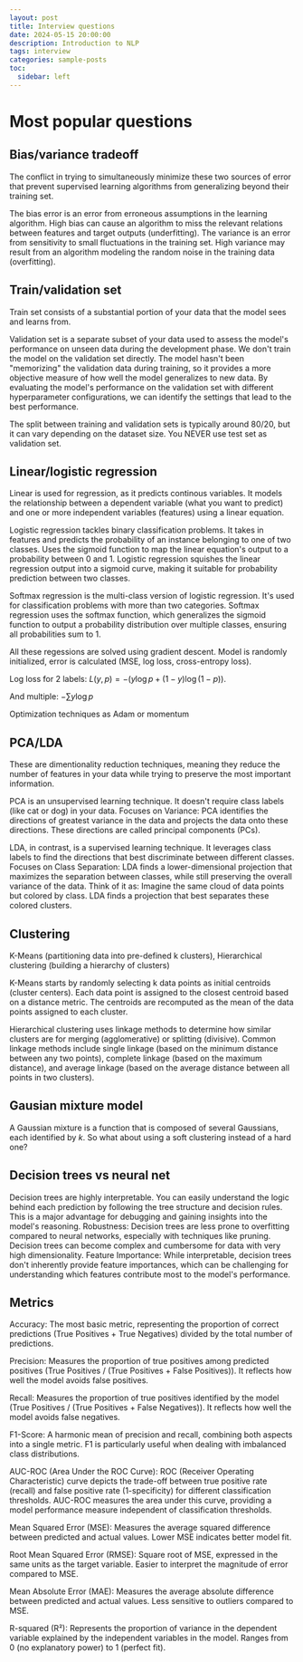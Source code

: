 ```yaml
---
layout: post
title: Interview questions
date: 2024-05-15 20:00:00
description: Introduction to NLP
tags: interview
categories: sample-posts
toc:
  sidebar: left
---
```


# Most popular questions

## Bias/variance tradeoff

The conflict in trying to simultaneously minimize these two sources of error that prevent supervised learning algorithms from generalizing beyond their training set.

The bias error is an error from erroneous assumptions in the learning algorithm. High bias can cause an algorithm to miss the relevant relations between features and target outputs (underfitting).
The variance is an error from sensitivity to small fluctuations in the training set. High variance may result from an algorithm modeling the random noise in the training data (overfitting).

## Train/validation set

Train set consists of a substantial portion of your data that the model sees and learns from.

Validation set is a separate subset of your data used to assess the model's performance on unseen data during the development phase. We don't train the model on the validation set directly. 
The model hasn't been "memorizing" the validation data  during training, so it provides a more objective measure of how well the model generalizes to new data.  By evaluating the model's performance on the validation set with different hyperparameter configurations, we can identify the settings that lead to the best performance.

The split between training and validation sets is typically around 80/20, but it can vary depending on the dataset size. You NEVER use test set as validation set.

## Linear/logistic regression

Linear is used for regression, as it predicts continous variables.  It models the relationship between a dependent variable (what you want to predict) and one or more independent variables (features) using a linear equation.

Logistic regression tackles binary classification problems. It takes in features and predicts the probability of an instance belonging to one of two classes. Uses the sigmoid function to map the linear equation's output to a probability between 0 and 1. Logistic regression squishes the linear regression output into a sigmoid curve, making it suitable for probability prediction between two classes.

Softmax regression is the multi-class version of logistic regression. It's used for classification problems with more than two categories.  Softmax regression uses the softmax function, which generalizes the sigmoid function to output a probability distribution over multiple classes, ensuring all probabilities sum to 1.

All these regessions are solved using gradient descent. Model is randomly initialized, error is calculated (MSE, log loss, cross-entropy loss).

Log loss for 2 labels: $L(y, p) = -(y\log p + (1-y)\log(1-p))$.

And multiple: $-\sum y \log p$

Optimization techniques as Adam or momentum

## PCA/LDA

These are dimentionality reduction techniques, meaning they reduce the number of features in your data while trying to preserve the most important information.

PCA is an unsupervised learning technique. It doesn't require class labels (like cat or dog) in your data.
Focuses on Variance: PCA identifies the directions of greatest variance in the data and projects the data onto these directions. These directions are called principal components (PCs).

LDA, in contrast, is a supervised learning technique. It leverages class labels to find the directions that best discriminate between different classes.
Focuses on Class Separation: LDA finds a lower-dimensional projection that maximizes the separation between classes, while still preserving the overall variance of the data.
Think of it as: Imagine the same cloud of data points but colored by class. LDA finds a projection that best separates these colored clusters.

## Clustering
K-Means (partitioning data into pre-defined k clusters), Hierarchical clustering (building a hierarchy of clusters)

K-Means starts by randomly selecting k data points as initial centroids (cluster centers). Each data point is assigned to the closest centroid based on a distance metric.  The centroids are recomputed as the mean of the data points assigned to each cluster.

Hierarchical clustering uses linkage methods to determine how similar clusters are for merging (agglomerative) or splitting (divisive). Common linkage methods include single linkage (based on the minimum distance between any two points), complete linkage (based on the maximum distance), and average linkage (based on the average distance between all points in two clusters).

## Gausian mixture model
A Gaussian mixture is a function that is composed of several Gaussians, each identified by $k$. So what about using a soft clustering instead of a hard one? 

## Decision trees vs neural net

Decision trees are highly interpretable. You can easily understand the logic behind each prediction by following the tree structure and decision rules. This is a major advantage for debugging and gaining insights into the model's reasoning.
Robustness: Decision trees are less prone to overfitting compared to neural networks, especially with techniques like pruning.  
Decision trees can become complex and cumbersome for data with very high dimensionality.
Feature Importance: While interpretable, decision trees don't inherently provide feature importances, which can be challenging for understanding which features contribute most to the model's performance.

## Metrics

Accuracy: The most basic metric, representing the proportion of correct predictions (True Positives + True Negatives) divided by the total number of predictions.

Precision: Measures the proportion of true positives among predicted positives (True Positives / (True Positives + False Positives)). It reflects how well the model avoids false positives.

Recall: Measures the proportion of true positives identified by the model (True Positives / (True Positives + False Negatives)). It reflects how well the model avoids false negatives.

F1-Score: A harmonic mean of precision and recall, combining both aspects into a single metric. F1 is particularly useful when dealing with imbalanced class distributions.

AUC-ROC (Area Under the ROC Curve):  ROC (Receiver Operating Characteristic) curve depicts the trade-off between true positive rate (recall) and false positive rate (1-specificity) for different classification thresholds. AUC-ROC measures the area under this curve, providing a model performance measure independent of classification thresholds.

Mean Squared Error (MSE):  Measures the average squared difference between predicted and actual values. Lower MSE indicates better model fit.

Root Mean Squared Error (RMSE):  Square root of MSE, expressed in the same units as the target variable. Easier to interpret the magnitude of error compared to MSE.

Mean Absolute Error (MAE):  Measures the average absolute difference between predicted and actual values. Less sensitive to outliers compared to MSE.

R-squared (R²): Represents the proportion of variance in the dependent variable explained by the independent variables in the model. Ranges from 0 (no explanatory power) to 1 (perfect fit).

